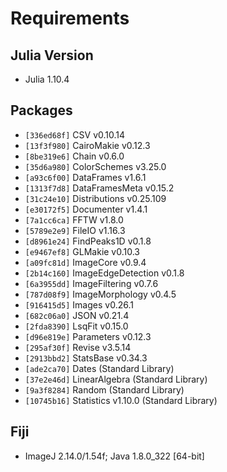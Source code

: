 # Requirements

## Julia Version
- Julia 1.10.4

## Packages

- `[336ed68f]` CSV v0.10.14
- `[13f3f980]` CairoMakie v0.12.3
- `[8be319e6]` Chain v0.6.0
- `[35d6a980]` ColorSchemes v3.25.0
- `[a93c6f00]` DataFrames v1.6.1
- `[1313f7d8]` DataFramesMeta v0.15.2
- `[31c24e10]` Distributions v0.25.109
- `[e30172f5]` Documenter v1.4.1
- `[7a1cc6ca]` FFTW v1.8.0
- `[5789e2e9]` FileIO v1.16.3
- `[d8961e24]` FindPeaks1D v0.1.8
- `[e9467ef8]` GLMakie v0.10.3
- `[a09fc81d]` ImageCore v0.9.4
- `[2b14c160]` ImageEdgeDetection v0.1.8
- `[6a3955dd]` ImageFiltering v0.7.6
- `[787d08f9]` ImageMorphology v0.4.5
- `[916415d5]` Images v0.26.1
- `[682c06a0]` JSON v0.21.4
- `[2fda8390]` LsqFit v0.15.0
- `[d96e819e]` Parameters v0.12.3
- `[295af30f]` Revise v3.5.14
- `[2913bbd2]` StatsBase v0.34.3
- `[ade2ca70]` Dates (Standard Library)
- `[37e2e46d]` LinearAlgebra (Standard Library)
- `[9a3f8284]` Random (Standard Library)
- `[10745b16]` Statistics v1.10.0 (Standard Library)

## Fiji

- ImageJ 2.14.0/1.54f; Java 1.8.0_322 [64-bit]